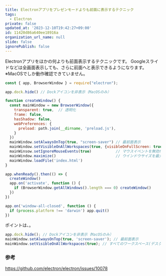 ```yaml
---
title: Electronアプリをプレゼンモードよりも前面に表示するテクニック
tags:
  - Electron
private: false
updated_at: '2023-12-10T19:42:27+09:00'
id: 11420d86a640ee18916a
organization_url_name: null
slide: false
ignorePublish: false
---
```


Electronアプリをほかの何よりも前面表示するテクニックです。
Googleスライドなどは全画面表示しても、さらに前面へと表示できるようになります。
※MacOSでしか動作確認できていません。

```javascript:main.js
const { app, BrowserWindow } = require("electron");

app.dock.hide() // Dockアイコンを非表示（MacOSのみ）

function createWindow() {
  const mainWindow = new BrowserWindow({
    transparent: true,  // 透明化
    frame: false,
    hasShadow: false,
    webPreferences: {
      preload: path.join(__dirname, 'preload.js'),
    }
  })
  mainWindow.setAlwaysOnTop(true, "screen-saver") // 最前面表示
  mainWindow.setVisibleOnAllWorkspaces(true, {visibleOnFullScreen: true}) // すべてのワークスペース(デスクトップ)で表示（MacOSのみ）
  mainWinsow.setIgnoreMouseEvents(true)           // マウスイベントを無効化
  mainWindow.maximize()                           // ウインドウサイズを最大化
  mainWindow.loadFile('index.html')
}

app.whenReady().then(() => {
  createWindow()
  app.on('activate', function () {
    if (BrowserWindow.getAllWindows().length === 0) createWindow()
  })
})

app.on('window-all-closed', function () {
  if (process.platform !== 'darwin') app.quit()
})
```

ポイントは、。

```javascript
app.dock.hide(); // Dockアイコンを非表示（MacOSのみ）
mainWindow.setAlwaysOnTop(true, 'screen-saver'); // 最前面表示
mainWindow.setVisibleOnAllWorkspaces(true); // すべてのワークスペース(デスクトップ)で表示（MacOSのみ）
```

### 参考

https://github.com/electron/electron/issues/10078
